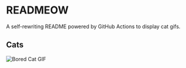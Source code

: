 # READMEOW

A self-rewriting README powered by GitHub Actions to display cat gifs.

## Cats

![Bored Cat GIF](https://media3.giphy.com/media/v1.Y2lkPTlhY2QwMmRhbGR2YmhxNTBpcjZwZnVjMDloaXhpZ2h4OW13d3EyeThjbnNhejh4dCZlcD12MV9naWZzX3NlYXJjaCZjdD1n/mlvseq9yvZhba/200.gif)
